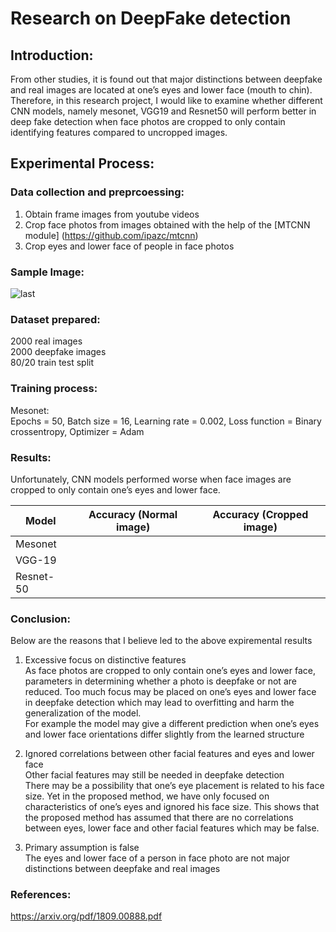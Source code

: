 # Research on DeepFake detection 

## Introduction:
From other studies, it is found out that major distinctions between deepfake and real images are located at one’s eyes and lower face (mouth to chin). 
Therefore, in this research project, I would like to examine whether different CNN models, namely mesonet, VGG19 and Resnet50 will perform better in deep fake detection when face photos are cropped to only contain identifying features compared to uncropped images. 


## Experimental Process:

### Data collection and preprcoessing: 
1) Obtain frame images from youtube videos
2) Crop face photos from images obtained with the help of the [MTCNN module] (https://github.com/ipazc/mtcnn)
3) Crop eyes and lower face of people in face photos 


### Sample Image:
![last](https://user-images.githubusercontent.com/72407100/124893698-870e7380-e00d-11eb-8550-7bab57de5b97.jpg)







### Dataset prepared:  <br />
2000 real images  <br />
2000 deepfake images  <br />
80/20 train test split 


### Training process: 
Mesonet:  <br />
Epochs = 50, Batch size = 16, Learning rate = 0.002, Loss function = Binary crossentropy, Optimizer = Adam 




### Results: 
Unfortunately, CNN models performed worse when face images are cropped to only contain one’s eyes and lower face.

|     Model     |   Accuracy (Normal image)   |   Accuracy (Cropped image)  |
| ------------- | --------------------------- | --------------------------- |
|    Mesonet    |                             |                             |
|    VGG-19     |                             |                             |
|   Resnet-50   |                             |                             |

### Conclusion:
Below are the reasons that I believe led to the above expiremental results 
1) Excessive focus on distinctive features <br />
As face photos are cropped to only contain one’s eyes and lower face, parameters in determining whether a photo is deepfake or not are reduced. Too much focus may be placed on one’s eyes and lower face in deepfake detection which may lead to overfitting and harm the generalization of the model.   <br />
For example the model may give a different prediction when one’s eyes and lower face orientations differ slightly from the learned structure 

2) Ignored correlations between other facial features and eyes and lower face <br />
Other facial features may still be needed in deepfake detection  <br />
There may be a possibility that one’s eye placement is related to his face size. Yet in the proposed method, we have only focused on characteristics of one’s eyes and ignored his face size. This shows that the proposed method has assumed that there are no correlations between eyes, lower face and other facial features which may be false. 

3) Primary assumption is false  <br />
The eyes and lower face of a person in face photo are not major distinctions between deepfake and real images


### References:
https://arxiv.org/pdf/1809.00888.pdf
